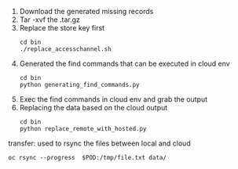 1. Download the generated missing records
2. Tar -xvf the .tar.gz
3. Replace the store key first
   ````
   cd bin
   ./replace_accesschannel.sh
   ````
4. Generated the find commands that can be executed in cloud env
   ````
   cd bin
   python generating_find_commands.py
   ````
5. Exec the find commands in cloud env and grab the output
6. Replacing the data based on the cloud output
   ````
   cd bin
   python replace_remote_with_hosted.py
   ````

transfer: used to rsync the files between local and cloud  
````
oc rsync --progress  $POD:/tmp/file.txt data/
````
